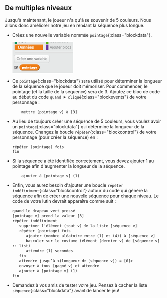 ## De multiples niveaux

Jusqu'à maintenant, le joueur n'a qu'à se souvenir de 5 couleurs. Nous allons donc améliorer notre jeu en rendant la séquence plus longue.

+ Créez une nouvelle variable nommée `pointage`{:class="blockdata"}.

	![capture d'écran](images/colour-score.png)

+ Ce `pointage`{:class="blockdata"} sera utilisé pour déterminer la longueur de la séquence que le joueur doit mémoriser. Pour commencer, le pointage (et la taille de la séquence) sera de 3. Ajoutez ce bloc de code au début du code `quand ⚑ cliqué`{:class="blockevents"} de votre personnage :

	```blocks
		mettre [pointage v] à [3]
	```

+ Au lieu de toujours créer une séquence de 5 couleurs, vous voulez avoir un `pointage`{:class="blockdata"} qui détermine la longueur de la séquence. Changez la boucle `répéter`{:class="blockcontrol"} de votre personnage (pour créer la séquence) en :

	```blocks
    répéter (pointage) fois
    fin
	```

+ Si la séquence a été identifiée correctement, vous devez ajouter 1 au pointage afin d'augmenter la longueur de la séquence.

	```blocks
		ajouter à [pointage v] (1)
	```

+ Enfin, vous aurez besoin d'ajouter une boucle `répéter indéfiniment`{:class="blockcontrol"} autour du code qui génère la séquence afin de créer une nouvelle séquence pour chaque niveau. Le code de votre lutin devrait apparaître comme suit :

	```blocks
    quand le drapeau vert pressé
    [pointage v] prend la valeur [3]
    répéter indéfiniment
       supprimer l'élément (tout v) de la liste [séquence v]
       répéter (pointage) fois
          ajouter (nombre aléatoire entre (1) et (4)) à [séquence v]
          basculer sur le costume (élément (dernier v) de [séquence v] :: list)
          attendre (1) secondes
       fin
       attendre jusqu’à <(longueur de [séquence v]) = [0]>
       envoyer à tous [gagné v] et attendre
       ajouter à [pointage v] (1)
    fin
	```

+ Demandez à vos amis de tester votre jeu. Pensez à cacher la liste `séquence`{:class="blockdata"} avant de lancer le jeu!
